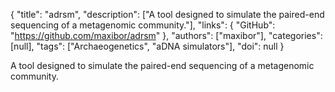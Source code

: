 {
  "title": "adrsm",
  "description": ["A tool designed to simulate the paired-end sequencing of a metagenomic community."],
  "links": {
    "GitHub": "https://github.com/maxibor/adrsm"
  },
  "authors": ["maxibor"],
  "categories": [null],
  "tags": ["Archaeogenetics", "aDNA simulators"],
  "doi": null
}

<!-- Generated by csv2md.R – do not edit by hand -->

A tool designed to simulate the paired-end sequencing of a metagenomic community.